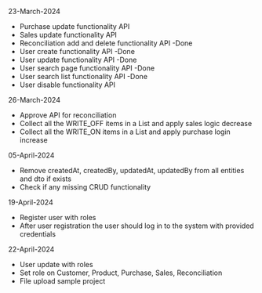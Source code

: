 

23-March-2024

- Purchase update functionality API
- Sales update functionality API
- Reconciliation add and delete functionality API -Done
- User create functionality API -Done
- User update functionality API -Done
- User search page functionality API -Done
- User search list functionality API -Done
- User disable functionality API

26-March-2024

- Approve API for reconciliation
- Collect all the WRITE_OFF items in a List and apply sales logic decrease
- Collect all the WRITE_ON items in a List and apply purchase login increase

05-April-2024

- Remove createdAt, createdBy, updatedAt, updatedBy from all entities and dto if exists
- Check if any missing CRUD functionality

19-April-2024

- Register user with roles
- After user registration the user should log in to the system with provided credentials

22-April-2024

- User update with roles
- Set role on Customer, Product, Purchase, Sales, Reconciliation
- File upload sample project